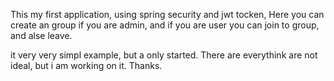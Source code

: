 This my first application, using spring security and jwt tocken, Here you can create an group if you are admin, and if you are user you can join to group, and alse leave.

it very very simpl example, but a only started. There are everythink are not ideal, but i am working on it. Thanks.
